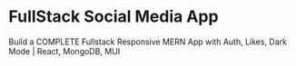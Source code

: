 # FullStack Social Media App

Build a COMPLETE Fullstack Responsive MERN App with Auth, Likes, Dark Mode | React, MongoDB, MUI
 
